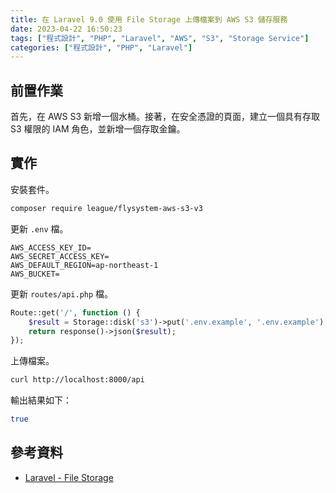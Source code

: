 ```yaml
---
title: 在 Laravel 9.0 使用 File Storage 上傳檔案到 AWS S3 儲存服務
date: 2023-04-22 16:50:23
tags: ["程式設計", "PHP", "Laravel", "AWS", "S3", "Storage Service"]
categories: ["程式設計", "PHP", "Laravel"]
---
```


## 前置作業

首先，在 AWS S3 新增一個水桶。接著，在安全憑證的頁面，建立一個具有存取 S3 權限的 IAM 角色，並新增一個存取金鑰。

## 實作

安裝套件。

```bash
composer require league/flysystem-aws-s3-v3
```

更新 `.env` 檔。

```env
AWS_ACCESS_KEY_ID=
AWS_SECRET_ACCESS_KEY=
AWS_DEFAULT_REGION=ap-northeast-1
AWS_BUCKET=
```

更新 `routes/api.php` 檔。

```php
Route::get('/', function () {
    $result = Storage::disk('s3')->put('.env.example', '.env.example');
    return response()->json($result);
});
```

上傳檔案。

```bash
curl http://localhost:8000/api
```

輸出結果如下：

```bash
true
```

## 參考資料

- [Laravel - File Storage](https://laravel.com/docs/9.x/filesystem)
